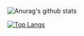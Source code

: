![Anurag's github stats](https://github-readme-stats.vercel.app/api?username=andersoncmota&show_icons=true&include_all_commits&count_private=true)

[![Top Langs](https://github-readme-stats.vercel.app/api/top-langs/?username=andersoncmota&layout=compact&hide=python)](https://github.com/anuraghazra/github-readme-stats)

<!--
**andersonmotta/andersonmotta** is a ✨ _special_ ✨ repository because its `README.md` (this file) appears on your GitHub profile.

Here are some ideas to get you started:

- 🔭 I’m currently working on ...
- 🌱 I’m currently learning ...
- 👯 I’m looking to collaborate on ...
- 🤔 I’m looking for help with ...
- 💬 Ask me about ...
- 📫 How to reach me: ...
- 😄 Pronouns: ...
- ⚡ Fun fact: ...
-->
